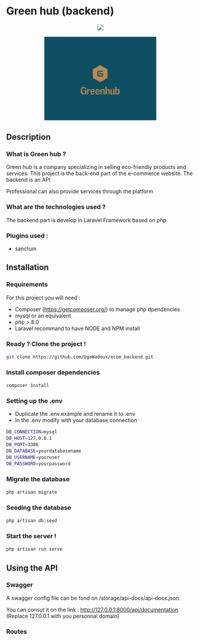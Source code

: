 # Green hub (backend)
<p align="center">
  <img src="https://img.shields.io/badge/Laravel-FF2D20?style=for-the-badge&logo=laravel&logoColor=white" >
</p>


<p align="center">
  <img src="https://raw.githubusercontent.com/UgoWadoux/ecom_front/main/src/assets/images/Greeen-Hub-restyle-1.webp"  width="300">  
</p>

## Description

### What is Green hub   ?

Green hub is a company specializing in selling eco-friendly products and services. This project is the back-end part of the e-commerce website.
The backend is an API 

Professional can also provide services through the platform


### What are the technologies used ?

The backend part is develop in Laravel Framework based on php.

### Plugins used :

- sanctum

  
## Installation
### Requirements
For this project you will need :
- Composer (https://getcomposer.org/) to manage php dpendencies
- mysql or an equivalent
- php > 8.0
- Laravel recommand to have NODE and NPM install

### Ready ? Clone the project !
```sh
git clone https://github.com/UgoWadoux/ecom_backend.git
```
### Install composer dependencies
```sh
composer install
```
### Setting up the .env

- Duplicate the .env.example and rename it to .env
- In the .env modify with your database connection
```sh
DB_CONNECTION=mysql
DB_HOST=127.0.0.1
DB_PORT=3306
DB_DATABASE=yourdatabasename
DB_USERNAME=youruser
DB_PASSWORD=yourpassword
```
### Migrate the database 
```sh
php artisan migrate
```
### Seeding the database
```sh
php artisan db:seed
```
### Start the server !
```sh
php artisan run serve
```
## Using the API
### Swagger
A swagger config file can be fond on /storage/api-docs/api-docs.json.

You can consut it on the link : http://127.0.0.1:8000/api/documentation. (Replace  127.0.0.1 with you personnal domain)
### Routes

